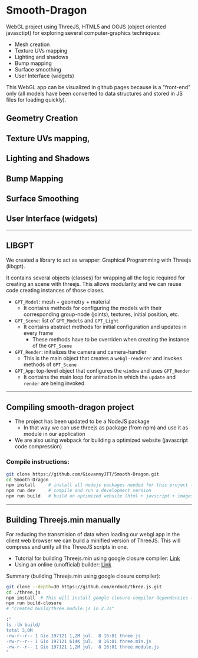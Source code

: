 # Smooth-Dragon

WebGL project using ThreeJS, HTML5 and OOJS (object oriented javasctipt) for exploring several computer-graphics techniques:

* Mesh creation
* Texture UVs mapping
* Lighting and shadows
* Bump mapping
* Surface smoothing
* User Interface (widgets)

This WebGL app can be visualized in github pages because is a "front-end" only (all models have been converted to data structures and stored in JS files for loading quickly).

## Geometry Creation

## Texture UVs mapping, 

## Lighting and Shadows

## Bump Mapping

## Surface Smoothing

## User Interface (widgets) 

---

## LIBGPT

We created a library to act as wrapper: Graphical Programming with Threejs (libgpt).

It contains several objects (classes) for wrapping all the logic required for creating an scene with threejs.
This allows modularity and we can reuse code creating instances of those clases.

* `GPT_Model`: mesh + geometry + material
    * It contains methods for configuring the models with their corresponding group-node (joints), textures, initial position, etc.
* `GPT_Scene`: list of `GPT_Model`s and `GPT_Light`
    * It contains abstract methods for initial configuration and updates in every frame
        * These methods have to be overriden when creating the instance of the `GPT_Scene`
* `GPT_Render`: initializes the camera and camera-handler
    * This is the main object that creates a `webgl-renderer` and invokes methods of `GPT_Scene`
* `GPT_App`: top-level object that configures the `window` and uses `GPT_Render`
    * It contains the main loop for animation in which the `update` and `render` are being invoked

---

## Compiling smooth-dragon project

* The project has been updated to be a NodeJS package
    * In that way we can use threejs as package (from npm) and use it as module in our application
* We are also using webpack for building a optimized website (javascript code compression)


### Compile instructions:

```bash
git clone https://github.com/GiovannyJTT/Smooth-Dragon.git
cd Smooth-Dragon
npm install     # install all nodejs packages needed for this project (in node_modules/ folder)
npm run dev     # compile and run a development version
npm run build   # build an optimized website (html + javscript + images) in dist/ folder
```

---

## Building Threejs.min manually

For reducing the transmision of data when loading our webgl app in the client web browser we can build a minified version of ThreeJS. This will compress and unify all the ThreeJS scripts in one.

* Tutorial for building Threejs.min using google closure compiler: [Link](https://github.com/mrdoob/three.js/wiki/Build-instructions)
* Using an online (unofficial) builder: [Link](http://marcinwieprzkowicz.github.io/three.js-builder/)

Summary (building Threejs.min using google closure compiler):

```bash
git clone --depth=30 https://github.com/mrdoob/three.js.git
cd ./three.js
npm install  # This will install google closure compiler dependencies (Youy need to install NodeJS for npm)
npm run build-closure
# "created build/three.module.js in 2.3s"

:"
ls -lh build/
total 3,0M
-rw-r--r-- 1 Gio 197121 1,2M jul.  8 16:01 three.js
-rw-r--r-- 1 Gio 197121 614K jul.  8 16:01 three.min.js
-rw-r--r-- 1 Gio 197121 1,2M jul.  8 16:01 three.module.js
"
```
